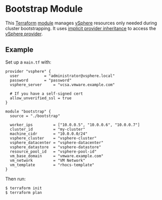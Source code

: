 # Bootstrap Module

This [Terraform][] [module][] manages [vSphere][] resources only needed during cluster bootstrapping.
It uses [implicit provider inheritance][implicit-provider-inheritance] to access the [vSphere provider][vSphere-provider].

## Example

Set up a `main.tf` with:

```hcl
provider "vsphere" {
  user           = "administrator@vsphere.local"
  password       = "password"
  vsphere_server 	 = "vcsa.vmware.example.com"

  # If you have a self-signed cert
  allow_unverified_ssl = true
}

module "bootstrap" {
  source = "./bootstrap"

  worker_ips         = ["10.0.0.5", "10.0.0.6", "10.0.0.7"]
  cluster_id         = "my-cluster"
  machine_cidr       = "10.0.0.0/24"
  vsphere_cluster    = "vsphere-cluster"
  vsphere_datacenter = "vsphere-datacenter"
  vsphere_datastore  = "vsphere-datastore"
  resource_pool_id   = "vsphere-pool-id"
  vm_base_domain     = "vmware.example.com"
  vm_network         = "VM Network"
  vm_template        = "rhocs-template"
}

```

Then run:

```console
$ terraform init
$ terraform plan
```

[vSphere]: https://www.vmware.com/products/vsphere.html
[vSphere-provider]: https://www.terraform.io/docs/providers/vsphere/
[implicit-provider-inheritance]: https://www.terraform.io/docs/modules/usage.html#implicit-provider-inheritance
[module]: https://www.terraform.io/docs/modules/
[Terraform]: https://www.terraform.io/
